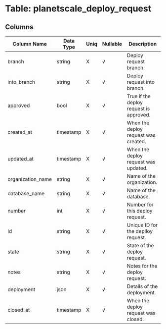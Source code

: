 # Table: planetscale_deploy_request

## Columns 

|  Column Name   |  Data Type  | Uniq | Nullable | Description | 
|  ----  | ----  | ----  | ----  | ---- | 
| branch | string | X | √ | Deploy request branch. | 
| into_branch | string | X | √ | Deploy request into branch. | 
| approved | bool | X | √ | True if the deploy request is approved. | 
| created_at | timestamp | X | √ | When the deploy request was created. | 
| updated_at | timestamp | X | √ | When the deploy request was updated. | 
| organization_name | string | X | √ | Name of the organization. | 
| database_name | string | X | √ | Name of the database. | 
| number | int | X | √ | Number for this deploy request. | 
| id | string | X | √ | Unique ID for the deplloy request. | 
| state | string | X | √ | State of the deploy request. | 
| notes | string | X | √ | Notes for the deploy request. | 
| deployment | json | X | √ | Details of the deployment. | 
| closed_at | timestamp | X | √ | When the deploy request was closed. | 



